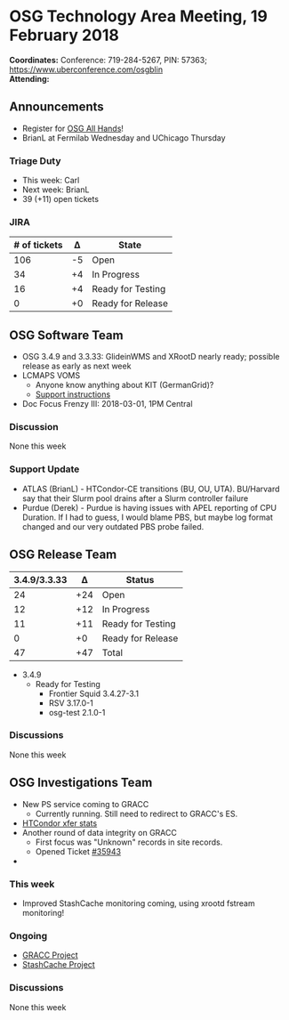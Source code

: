 # OSG Technology Area Meeting, 19 February 2018

**Coordinates:** Conference: 719-284-5267, PIN: 57363; <https://www.uberconference.com/osgblin>  
**Attending:**  


## Announcements

-   Register for [OSG All Hands](https://opensciencegrid.github.io/all-hands/2018/)!
-   BrianL at Fermilab Wednesday and UChicago Thursday


### Triage Duty

-   This week: Carl
-   Next week: BrianL
-   39 (+11) open tickets


### JIRA

| # of tickets | &Delta; | State             |
|------------ |------- |----------------- |
| 106          | -5      | Open              |
| 34           | +4      | In Progress       |
| 16           | +4      | Ready for Testing |
| 0            | +0      | Ready for Release |


## OSG Software Team

-   OSG 3.4.9 and 3.3.33: GlideinWMS and XRootD nearly ready; possible release as early as next week
-   LCMAPS VOMS  
    -   Anyone know anything about KIT (GermanGrid)?
    -   [Support instructions](https://opensciencegrid.github.io/technology/policy/software-support/#lcmaps-voms-transition)
-   Doc Focus Frenzy III: 2018-03-01, 1PM Central


### Discussion

None this week  


### Support Update

-   ATLAS (BrianL) - HTCondor-CE transitions (BU, OU, UTA). BU/Harvard say that their Slurm pool drains after a Slurm controller failure
-   Purdue (Derek) - Purdue is having issues with APEL reporting of CPU Duration.  If I had to guess, I would blame PBS, but maybe log format changed and our very outdated PBS probe failed.

## OSG Release Team

| 3.4.9/3.3.33 | &Delta; | Status            |
|------------ |------- |----------------- |
| 24           | +24     | Open              |
| 12           | +12     | In Progress       |
| 11           | +11     | Ready for Testing |
| 0            | +0      | Ready for Release |
| 47           | +47     | Total             |

-   3.4.9  
    -   Ready for Testing  
        -   Frontier Squid 3.4.27-3.1
        -   RSV 3.17.0-1
        -   osg-test 2.1.0-1


### Discussions

None this week  


## OSG Investigations Team

-   New PS service coming to GRACC  
    -   Currently running.  Still need to redirect to GRACC's ES.
-   [HTCondor xfer stats](https://gracc.opensciencegrid.org/kibana/app/kibana#/dashboard/AWC4YIw_ZzwVQT7jgpwE)  
-   Another round of data integrity on GRACC  
    -   First focus was "Unknown" records in site records.
    -   Opened Ticket [#35943](https://ticket.grid.iu.edu/35943)
-   

### This week
-   Improved StashCache monitoring coming, using xrootd fstream monitoring!


### Ongoing

-   [GRACC Project](https://jira.opensciencegrid.org/projects/GRACC/)
-   [StashCache Project](https://opensciencegrid.github.io/StashCache/)


### Discussions

None this week
